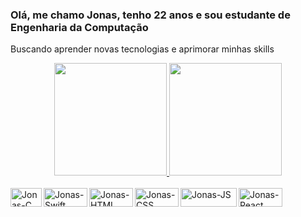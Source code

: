 ### Olá, me chamo Jonas, tenho 22 anos e sou estudante de Engenharia da Computação
Buscando aprender novas tecnologias e aprimorar minhas skills




<div align="center">
  <a href="https://github.com/jonasemc">
  <img height="180em" src="https://github-readme-stats.vercel.app/api?username=jonasemc&show_icons=true&theme=dracula&include_all_commits=true&count_private=true"/>
  <img height="180em" src="https://github-readme-stats.vercel.app/api/top-langs/?username=jonasemc&layout=compact&langs_count=7&theme=dracula"/>
</div>

<div style="display: inline_block"><br>
  <img align="left" alt="Jonas-C" height="30" width="50" src="https://img.shields.io/badge/C-00599C?style=for-the-badge&logo=c&logoColor=white">
  <img align="left" alt="Jonas-Swift" height="30" width="70" src="https://img.shields.io/badge/Swift-FA7343?style=for-the-badge&logo=swift&logoColor=white">
  <img align="left" alt="Jonas-HTML" height="30" width="70" src="https://img.shields.io/badge/HTML5-E34F26?style=for-the-badge&logo=html5&logoColor=white">
  <img align="left" alt="Jonas-CSS" height="30" width="70" src="https://img.shields.io/badge/CSS3-1572B6?style=for-the-badge&logo=css3&logoColor=white">
  <img align="left" alt="Jonas-JS" height="30" width="90" src="https://img.shields.io/badge/JavaScript-F7DF1E?style=for-the-badge&logo=javascript&logoColor=black">
  <img align="center" alt="Jonas-React" height="30" width="70" src="https://img.shields.io/badge/React-20232A?style=for-the-badge&logo=react&logoColor=61DAFB">
</div>
  

